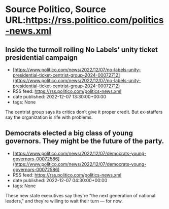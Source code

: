 # Source Politico, Source URL:https://rss.politico.com/politics-news.xml

## Inside the turmoil roiling No Labels’ unity ticket presidential campaign
 - [https://www.politico.com/news/2022/12/07/no-labels-unity-presidential-ticket-centrist-group-2024-00072712](https://www.politico.com/news/2022/12/07/no-labels-unity-presidential-ticket-centrist-group-2024-00072712)
 - RSS feed: https://rss.politico.com/politics-news.xml
 - date published: 2022-12-07 13:30:00+00:00
 - tags: None

The centrist group says its critics don’t give it proper credit. But ex-staffers say the organization is rife with problems.

## Democrats elected a big class of young governors. They might be the future of the party.
 - [https://www.politico.com/news/2022/12/07/democrats-young-governors-00072586](https://www.politico.com/news/2022/12/07/democrats-young-governors-00072586)
 - RSS feed: https://rss.politico.com/politics-news.xml
 - date published: 2022-12-07 04:30:00+00:00
 - tags: None

These new state executives say they're "the next generation of national leaders," and they're willing to wait their turn — for now.
